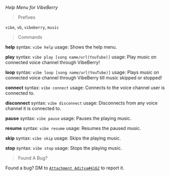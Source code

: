 *Help Menu for VibeBerry*

> Prefixes

`vibe`, `vb`, `vibeberry`, `music`

> Commands

**help**
syntax: `vibe help`
usage: Shows the help menu.

**play**
syntax: `vibe play [song name/url(YouTube)]`
usage: Play music on connected voice channel through VibeBerry!

**loop**
syntax: `vibe loop [song name/url(YouTube)]`
usage: Plays music on connected voice channel through VibeBerry till music skipped or stopped!

**connect**
syntax: `vibe connect`
usage: Connects to the voice channel user is connected to.

**disconnect**
syntax: `vibe disconnect`
usage: Disconnects from any voice channel it is connected to.

**pause**
syntax: `vibe pause`
usage: Pauses the playing music.

**resume**
syntax: `vibe resume`
usage: Resumes the paused music.

**skip**
syntax: `vibe skip`
usage: Skips the playing music.

**stop**
syntax: `vibe stop`
usage: Stops the playing music.

> Found A Bug?

Found a bug? DM to [`Attachment Aditya#4162`](https://discord.com/users/838650497828651040) to report it.


